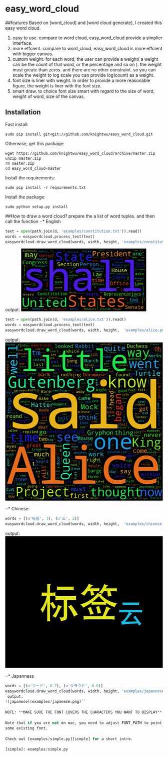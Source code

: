 easy_word_cloud
==========
##features
Based on [word_cloud] and [word cloud generate], I created this easy word cloud. 
1. easy to use. compare to word cloud, easy_word_cloud provide a simplier interface.
2. more effcient. compare to word_cloud, easy_word_cloud is more effcient with bigger canvas.
3. custom weight. for each word, the user can provide a weight( a weight can be the count of that word, or the percentage and so on ). the weight must greate than zeros. and there are no other constraint. so you can scale the weight to log scale 
you can provide log(count) as a weight.
4. font size is liner with weight. In order to provide a more reasonable figure, the weight is liner with the font size. 
5. smart draw. to choice font size smart with regard to the size of word, weight of word, size of the canvas. 

## Installation

Fast install:

    sudo pip install git+git://github.com/knightwu/easy_word_cloud.git

Otherwise, get this package:
    
    wget https://github.com/knightwu/easy_word_cloud/archive/master.zip
    unzip master.zip
    rm master.zip
    cd easy_word_cloud-master

Install the requirements:

    sudo pip install -r requirements.txt

Install the package:

    sudo python setup.py install

##How to draw a word cloud?
prepare the a list of word tuples. and then call the function
⋅⋅* English
```python
text = open(path.join(d, 'examples/constitution.txt')).read()
words = easywordcloud.process_text(text)
easywordcloud.draw_word_cloud(words, width, height, 'examples/constitution.png')
```
output:
![American Constitution](examples/constitution.png)

```python
text = open(path.join(d, 'examples/alice.txt')).read()
words = easywordcloud.process_text(text)
easywordcloud.draw_word_cloud(words, width, height,  'examples/alice.png', '/Library/Fonts/Andale Mono.ttf')
```
output:
![Alice in Wonderland](examples/alice.png)

⋅⋅* Chinese:
```python
words = [(u'标签', 3), (u'云', 2)]
easywordcloud.draw_word_cloud(words, width, height,  'examples/chinese.png', None)
```
output:
![Chinese](examples/chinese.png)

⋅⋅* Japanness
```python
words = [(u'ワード', 0.7), (u'クラウド', 0.6)]
easywordcloud.draw_word_cloud(words, width, height, 'examples/japannese.png', None)
`output:
![japanese](examples/japanese.png)``

NOTE: **MAKE SURE THE FONT COVERS THE CHARACTERS YOU WANT TO DISPLAY**

Note that if you are not on mac, you need to adjust FONT_PATH to point to
some existing font.

Check out [examples/simple.py][simple] for a short intro. 

[simple]: examples/simple.py
  
